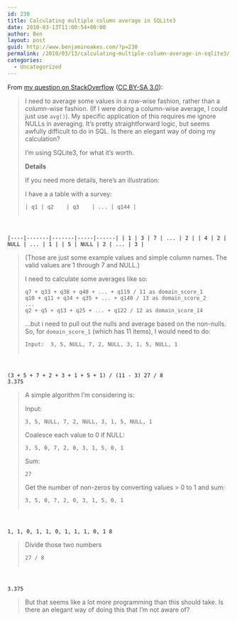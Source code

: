 ```yaml
---
id: 230
title: Calculating multiple column average in SQLite3
date: 2010-03-13T11:00:54+00:00
author: Ben
layout: post
guid: http://www.benjaminoakes.com/?p=230
permalink: /2010/03/13/calculating-multiple-column-average-in-sqlite3/
categories:
  - Uncategorized
---
```

From [my question on StackOverflow](http://stackoverflow.com/questions/2546503/calculating-multiple-column-average-in-sqlite3) ([CC BY-SA 3.0](http://creativecommons.org/licenses/by-sa/3.0/)):

> I need to average some values in a _row_-wise fashion, rather than a _column_-wise fashion. (If I were doing a column-wise average, I could just use `avg()`). My specific application of this requires me ignore NULLs in averaging. It&#8217;s pretty straightforward logic, but seems awfully difficult to do in SQL. Is there an elegant way of doing my calculation?
> 
> I&#8217;m using SQLite3, for what it&#8217;s worth.
> 
> **Details**
> 
> If you need more details, here&#8217;s an illustration:
> 
> I have a a table with a survey:
> 
> <pre><code class="no-highlight">| q1 | q2    | q3    | ... | q144 |
|----|-------|-------|-----|------|
| 1  | 3     | 7     | ... | 2    |
| 4  | 2     | NULL  | ... | 1    |
| 5  | NULL  | 2     | ... | 3    |</code></pre>
> 
> (Those are just some example values and simple column names. The valid values are 1 through 7 and NULL.)
> 
> I need to calculate some averages like so:
> 
>     q7 + q33 + q38 + q40 + ... + q119 / 11 as domain_score_1
>     q10 + q11 + q34 + q35 + ... + q140 / 13 as domain_score_2
>     ...
>     q2 + q5 + q13 + q25 + ... + q122 / 12 as domain_score_14
> 
> &#8230;but i need to pull out the nulls and average based on the non-nulls. So, for `domain_score_1` (which has 11 items), I would need to do:
> 
> <pre><code class="no-highlight">Input:  3, 5, NULL, 7, 2, NULL, 3, 1, 5, NULL, 1

(3 + 5 + 7 + 2 + 3 + 1 + 5 + 1) / (11 - 3)
27 / 8
3.375</code></pre>
> 
> A simple algorithm I&#8217;m considering is:
> 
> Input:
> 
> <pre><code class="no-highlight">3, 5, NULL, 7, 2, NULL, 3, 1, 5, NULL, 1 </code></pre>
> 
> Coalesce each value to 0 if NULL:
> 
> <pre><code class="no-highlight">3, 5, 0, 7, 2, 0, 3, 1, 5, 0, 1</code></pre>
> 
> Sum:
> 
> <pre><code class="no-highlight">27</code></pre>
> 
> Get the number of non-zeros by converting values > 0 to 1 and sum:
> 
> <pre><code class="no-highlight">3, 5, 0, 7, 2, 0, 3, 1, 5, 0, 1
1, 1, 0, 1, 1, 0, 1, 1, 1, 0, 1
8</code></pre>
> 
> Divide those two numbers
> 
> <pre><code class="no-highlight">27 / 8
3.375</code></pre>
> 
> But that seems like a lot more programming than this should take. Is there an elegant way of doing this that I&#8217;m not aware of?